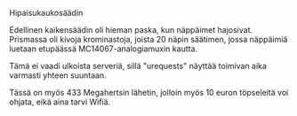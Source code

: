 Hipaisukaukosäädin

Edellinen kaikensäädin oli hieman paska, kun näppäimet hajosivat. Prismassa oli
kivoja krominastoja, joista 20 näpin säätimen, jossa näppäimiä luetaan etupäässä MC14067-analogiamuxin
kautta.

Tämä ei vaadi ulkoista serveriä, sillä "urequests" näyttää toimivan aika varmasti yhteen suuntaan.

Tässä on myös 433 Megahertsin lähetin, jolloin myös 10 euron töpseleitä voi ohjata, eikä aina tarvi Wifiä.
